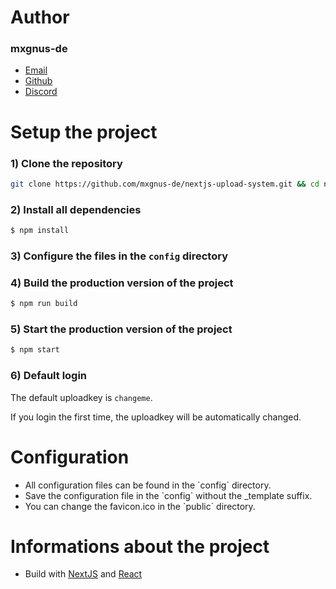 # Author

### mxgnus-de

<ul>
   <li><a href="mailto:kontakt@mxgnus.de">Email</a></li>
   <li><a href="https://github.com/mxgnus-de">Github</a>
   <li><a href="https://discord.com/users/666974190561394698">Discord</a>
</ul>

# Setup the project

### 1) Clone the repository

```bash
git clone https://github.com/mxgnus-de/nextjs-upload-system.git && cd nextjs-upload-system
```

### 2) Install all dependencies

```bash
$ npm install
```

### 3) Configure the files in the `config` directory

### 4) Build the production version of the project

```bash
$ npm run build
```

### 5) Start the production version of the project

```bash
$ npm start
```

### 6) Default login

The default uploadkey is `changeme`.

If you login the first time, the uploadkey will be automatically changed.

# Configuration

<ul>
   <li>All configuration files can be found in the `config` directory.</li>
   <li>Save the configuration file in the `config` without the _template suffix.</li>
   <li>You can change the favicon.ico in the `public` directory.</li>
</ul>

# Informations about the project

<ul>
   <li>Build with <a href='https://nextjs.org/'>NextJS</a> and <a href='https://reactjs.org/'>React</a></li>
</ul>

